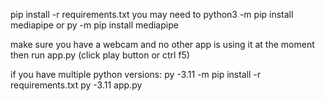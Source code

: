 pip install -r requirements.txt
you may need to python3 -m pip install mediapipe
or py -m pip install mediapipe

make sure you have a webcam and no other app is using it at the moment
then run app.py (click play button or ctrl f5)


if you have multiple python versions:
py -3.11 -m pip install -r requirements.txt
py -3.11 app.py


